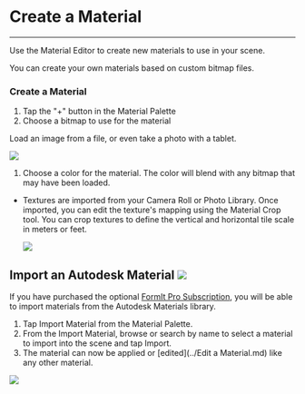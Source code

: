 # Create a Material

----

Use the Material Editor to create new materials to use in your scene.

You can create your own materials based on custom bitmap files.

### Create a Material

1. Tap the "+" button in the Material Palette
2. Choose a bitmap to use for the material

Load an image from a file, or even take a photo with a tablet.

![](Images/GUID-F571F0F3-FBF2-4B1F-8BD3-3B81413C1F69-low.png)

1. Choose a color for the material. The color will blend with any bitmap that may have been loaded.


* Textures are imported from your Camera Roll or Photo Library. Once imported, you can edit the texture's mapping using the Material Crop tool. You can crop textures to define the vertical and horizontal tile scale in meters or feet. 
    
    ![](Images/GUID-D845F355-9EBA-4AA9-A0F0-96B397721E49-low.jpg)


## Import an Autodesk Material ![](Images/GUID-04CB861E-010B-491D-8CA1-699C79100979-low.png)

If you have purchased the optional [FormIt Pro Subscription](http://www.autodesk.com/products/formit-360/try-buy), you will be able to import materials from the Autodesk Materials library.


1. Tap Import Material from the Material Palette.
2. From the Import Material, browse or search by name to select a material to import into the scene and tap Import.
3. The material can now be applied or [edited](../Edit a Material.md) like any other material.


![](Images/GUID-636582A1-68FB-4DC2-8442-FD394394AFB6-low.png)
